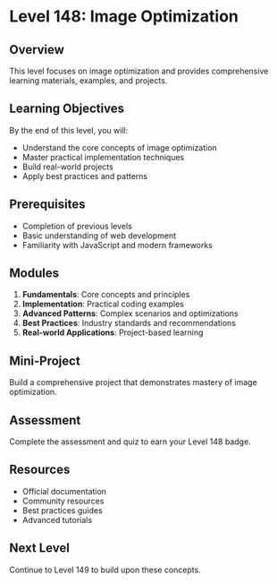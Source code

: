 # Level 148: Image Optimization

## Overview
This level focuses on image optimization and provides comprehensive learning materials, examples, and projects.

## Learning Objectives
By the end of this level, you will:
- Understand the core concepts of image optimization
- Master practical implementation techniques
- Build real-world projects
- Apply best practices and patterns

## Prerequisites
- Completion of previous levels
- Basic understanding of web development
- Familiarity with JavaScript and modern frameworks

## Modules
1. **Fundamentals**: Core concepts and principles
2. **Implementation**: Practical coding examples
3. **Advanced Patterns**: Complex scenarios and optimizations
4. **Best Practices**: Industry standards and recommendations
5. **Real-world Applications**: Project-based learning

## Mini-Project
Build a comprehensive project that demonstrates mastery of image optimization.

## Assessment
Complete the assessment and quiz to earn your Level 148 badge.

## Resources
- Official documentation
- Community resources
- Best practices guides
- Advanced tutorials

## Next Level
Continue to Level 149 to build upon these concepts.
